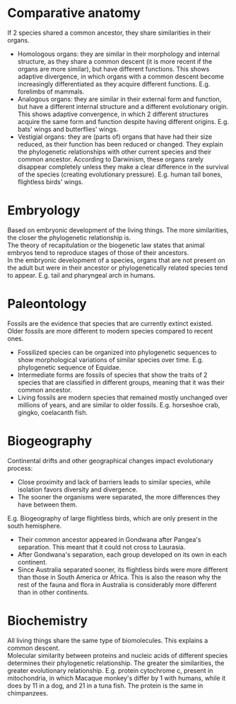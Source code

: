 # Comparative anatomy
If 2 species shared a common ancestor, they share similarities in their organs.
- Homologous organs: they are similar in their morphology and internal structure, as they share a common descent (it is more recent if the organs are more similar), but have different functions. This shows adaptive divergence, in which organs with a common descent become increasingly differentiated as they acquire different functions. E.g. forelimbs of mammals.
- Analogous organs: they are similar in their external form and function, but have a different internal structure and a different evolutionary origin. This shows adaptive convergence, in which 2 different structures acquire the same form and function despite having different origins. E.g. bats' wings and butterflies' wings.
- Vestigial organs: they are (parts of) organs that have had their size reduced, as their function has been reduced or changed. They explain the phylogenetic relationships with other current species and their common ancestor. According to Darwinism, these organs rarely disappear completely unless they make a clear difference in the survival of the species (creating evolutionary pressure). E.g. human tail bones, flightless birds' wings.

# Embryology
Based on embryonic development of the living things. The more similarities, the closer the phylogenetic relationship is.  
The theory of recapitulation or the biogenetic law states that animal embryos tend to reproduce stages of those of their ancestors.  
In the embryonic development of a species, organs that are not present on the adult but were in their ancestor or phylogenetically related species tend to appear. E.g. tail and pharyngeal arch in humans.

# Paleontology
Fossils are the evidence that species that are currently extinct existed. Older fossils are more different to modern species compared to recent ones.  
- Fossilized species can be organized into phylogenetic sequences to show morphological variations of similar species over time. E.g. phylogenetic sequence of Equidae.
- Intermediate forms are fossils of species that show the traits of 2 species that are classified in different groups, meaning that it was their common ancestor.
- Living fossils are modern species that remained mostly unchanged over millions of years, and are similar to older fossils. E.g. horseshoe crab, gingko, coelacanth fish.

# Biogeography
Continental drifts and other geographical changes impact evolutionary process:
- Close proximity and lack of barriers leads to similar species, while isolation favors diversity and divergence.
- The sooner the organisms were separated, the more differences they have between them.

E.g. Biogeography of large flightless birds, which are only present in the south hemisphere.
- Their common ancestor appeared in Gondwana after Pangea's separation. This meant that it could not cross to Laurasia.
- After Gondwana's separation, each group developed on its own in each continent.
- Since Australia separated sooner, its flightless birds were more different than those in South America or Africa. This is also the reason why the rest of the fauna and flora in Australia is considerably more different than in other continents.

# Biochemistry
All living things share the same type of biomolecules. This explains a common descent.  
Molecular similarity between proteins and nucleic acids of different species determines their phylogenetic relationship. The greater the similarities, the greater evolutionary relationship. E.g. protein cytochrome c, present in mitochondria, in which Macaque monkey's differ by 1 with humans, while it does by 11 in a dog, and 21 in a tuna fish. The protein is the same in chimpanzees.